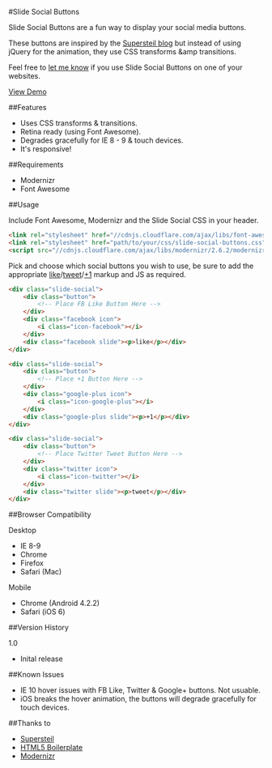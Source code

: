 #Slide Social Buttons

Slide Social Buttons are a fun way to display your social media buttons. 

These buttons are inspired by the [Supersteil blog](http://supersteil.com/blog) but instead of using jQuery for the animation, they use CSS transforms &amp transitions.

Feel free to [let me know](http://www.twitter.com/cmyee) if you use Slide Social Buttons on one of your websites.

[View Demo](http://christopheryee.ca/slide-social-buttons/)

##Features

- Uses CSS transforms & transitions.
- Retina ready (using Font Awesome).
- Degrades gracefully for IE 8 - 9 & touch devices.
- It's responsive!

##Requirements

- Modernizr
- Font Awesome

##Usage

Include Font Awesome, Modernizr and the Slide Social CSS in your header.

```html
<link rel="stylesheet" href="//cdnjs.cloudflare.com/ajax/libs/font-awesome/3.2.0/css/font-awesome.min.css">
<link rel="stylesheet" href="path/to/your/css/slide-social-buttons.css">
<script src="//cdnjs.cloudflare.com/ajax/libs/modernizr/2.6.2/modernizr.min.js"></script>
```

Pick and choose which social buttons you wish to use, be sure to add the appropriate [like](https://developers.facebook.com/docs/reference/plugins/like/)/[tweet](https://twitter.com/about/resources/buttons)/[+1](https://developers.google.com/+/web/+1button/?hl=en) markup and JS as required.

```html
<div class="slide-social">
    <div class="button">
    	<!-- Place FB Like Button Here -->
    </div>
    <div class="facebook icon">
        <i class="icon-facebook"></i>
    </div>
    <div class="facebook slide"><p>like</p></div>
</div>
```

```html
<div class="slide-social">
    <div class="button">
        <!-- Place +1 Button Here -->
    </div>
    <div class="google-plus icon">
        <i class="icon-google-plus"></i>
    </div>
    <div class="google-plus slide"><p>+1</p></div>
</div>
```

```html
<div class="slide-social">
    <div class="button">
        <!-- Place Twitter Tweet Button Here -->
    </div>
    <div class="twitter icon">
        <i class="icon-twitter"></i>
    </div>
    <div class="twitter slide"><p>tweet</p></div>
</div>
```

##Browser Compatibility

Desktop

- IE 8-9
- Chrome
- Firefox
- Safari (Mac)

Mobile

- Chrome (Android 4.2.2)
- Safari (iOS 6)

##Version History

1.0

- Inital release

##Known Issues

- IE 10 hover issues with FB Like, Twitter & Google+ buttons. Not usuable.
- iOS breaks the hover animation, the buttons will degrade gracefully for touch devices.

##Thanks to

- [Supersteil](http://supersteil.com/)
- [HTML5 Boilerplate](http://html5boilerplate.com/)
- [Modernizr](http://modernizr.com/)
